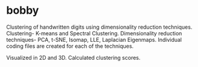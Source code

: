 # bobby
Clustering of handwritten digits using dimensionality reduction techniques.
Clustering- K-means and Spectral Clustering.
Dimensionality reduction techniques- PCA, t-SNE, Isomap, LLE, Laplacian Eigenmaps.
Individual coding files are created for each of the techniques.

Visualized in 2D and 3D.
Calculated clustering scores.
